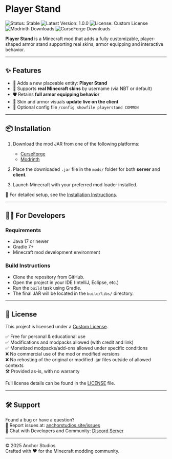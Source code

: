 # Player Stand

![Status: Stable](https://img.shields.io/badge/Status-Stable-green)  ![Latest Version: 1.0.0](https://img.shields.io/badge/Latest%20Version-1.0.0-blue)  ![License: Custom License](https://img.shields.io/badge/License-Custom-yellow) ![Modrinth Downloads](https://img.shields.io/modrinth/dt/playerstand?logo=modrinth&label=Modrinth&link=https%3A%2F%2Fmodrinth.com%2Fmod%2Fplayerstand) ![CurseForge Downloads](https://img.shields.io/curseforge/dt/1073829?style=flat&logo=curseforge&label=Curseforge&link=https%3A%2F%2Fwww.curseforge.com%2Fminecraft%2Fmc-mods%2Fplayerstand)

**Player Stand** is a Minecraft mod that adds a fully customizable, player-shaped armor stand supporting real skins, armor equipping and interactive behavior.

---

## ✨ Features

- 🧍 Adds a new placeable entity: **Player Stand**
- 🧥 Supports **real Minecraft skins** by username (via NBT or default)
- 🛡️ Retains **full armor equipping behavior**
- 🔄 Skin and armor visuals **update live on the client**
- 🔧 Optional config file ```/config showfile playerstand COMMON```

---

## 📦 Installation

1. Download the mod JAR from one of the following platforms:
   - [CurseForge](https://www.curseforge.com/minecraft/mc-mods/playerstand)
   - [Modrinth](https://modrinth.com/mod/playerstand)

2. Place the downloaded `.jar` file in the `mods/` folder for both **server** and **client**.

3. Launch Minecraft with your preferred mod loader installed.

🔧 For detailed setup, see the [Installation Instructions](https://www.anchorstudios.site/wiki/playerstand/download).

---

## 👩‍💻 For Developers

### Requirements

- Java 17 or newer  
- Gradle 7+  
- Minecraft mod development environment

### Build Instructions

- Clone the repository from GitHub.
- Open the project in your IDE (IntelliJ, Eclipse, etc.)
- Run the `build` task using Gradle.
- The final JAR will be located in the `build/libs/` directory.

---

## 📜 License

This project is licensed under a [Custom License](LICENSE.txt).

✅ Free for personal & educational use  
✅ Modifications and modpacks allowed (with credit and link)  
✅ Monetized modpacks/add-ons allowed under specific conditions  
❌ No commercial use of the mod or modified versions  
❌ No rehosting of the original or modified .jar files outside of allowed contexts  
🛠️ Provided as-is, with no warranty  

Full license details can be found in the [LICENSE](LICENSE.txt) file.

---

## 🛠️ Support

Found a bug or have a question?  
📮 Report issues at: [anchorstudios.site/issues](https://www.anchorstudios.site/issues)  
💬 Chat with Developers and Community: [Discord Server](https://discord.gg/RNG8Q5dFE3)

---

© 2025 Anchor Studios  
Crafted with ♥ for the Minecraft modding community.
